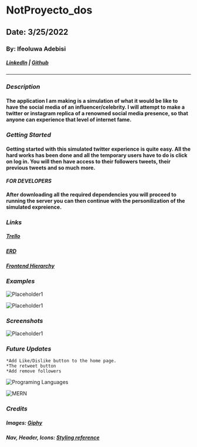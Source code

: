 # NotProyecto_dos

## Date: 3/25/2022

### By: Ifeoluwa Adebisi

##### [LinkedIn](https://www.linkedin.com/in/ifeoluwa-adebisi-b6a9911b7/) | [Github](https://github.com/SEIfeoluwa)
***

### ***Description***

#### The application I am making is a simulation of what it would be like to have the social media of an influencer/celebrity. I will attempt to make a twitter or instagram replica of a renowned social media presence, so that anyone can experience that level of internet fame.

### ***Getting Started***
#### Getting started with this simulated twitter experience is quite easy. All the hard works has been done and all the temporary users have to do is click on log in. You will then have access to their followers tweets, their previous tweets and so much more.
#### *FOR DEVELOPERS* 
#### After downloading all the required dependencies you will proceed to running the server you can then continue with the personilization of the simulated expreience.

### ***Links***

##### [Trello](https://trello.com/b/T4831z2j/not-proyecto-dos)
##### [ERD](https://lucid.app/lucidchart/3dd2441b-42e0-4bf9-824a-d4d03af61176/edit?invitationId=inv_b5f85ccb-2b9d-467b-8a9e-a892a1eef22a)
##### [Frontend Hierarchy](https://lucid.app/lucidchart/011862c8-d861-4ce6-be2f-16818c7ee0e1/edit?invitationId=inv_9765f5c7-beda-440f-87aa-235dd9b18ad6)

### ***Examples***

![Placeholder1](https://pbs.twimg.com/media/EBBBYG6U8AIkLhD.jpg)

![Placeholder1](https://img.buzzfeed.com/buzzfeed-static/static/2017-09/26/6/asset/buzzfeed-prod-fastlane-01/sub-buzz-3715-1506423450-3.png?downsize=700%3A%2A&output-quality=auto&output-format=auto)

### ***Screenshots***
![Placeholder1](https://s7.gifyu.com/images/Screenshot-from-2022-04-04-08-15-05.png)

### ***Future Updates***
    *Add Like/Dislike button to the home page.
    *The retweet button
    *Add remove followers
    


![Programing Languages](https://fiverr-res.cloudinary.com/images/t_main1,q_auto,f_auto,q_auto,f_auto/gigs/103827197/original/cb380c47fe8c75aff569b6afd91769850805b20a/help-you-with-your-html-css-javascript-projects.png) 

![MERN](https://external-content.duckduckgo.com/iu/?u=https%3A%2F%2Fgeeksperhour.com%2Fwp-content%2Fuploads%2F2019%2F02%2Fmern-img.png&f=1&nofb=1)


### ***Credits***

##### Images: [Giphy](https://giphy.com/)

##### Nav, Header, Icons: [Styling reference](https://www.youtube.com/watch?v=Fx_NpAPM-iU&t=546s&ab_channel=EasyTutorials)